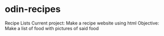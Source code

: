 # odin-recipes
Recipe Lists
Current project: Make a recipe website using html 
Objective: Make a list of food with pictures of said food
